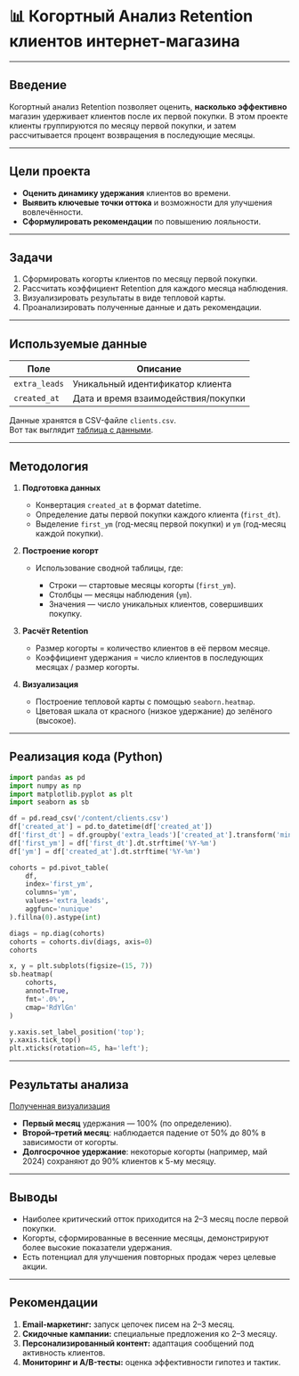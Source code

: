 # 📊 Когортный Анализ Retention клиентов интернет-магазина

---

## Введение

Когортный анализ Retention позволяет оценить, **насколько эффективно** магазин удерживает клиентов после их первой покупки. В этом проекте клиенты группируются по месяцу первой покупки, и затем рассчитывается процент возвращения в последующие месяцы.

---

## Цели проекта

* **Оценить динамику удержания** клиентов во времени.
* **Выявить ключевые точки оттока** и возможности для улучшения вовлечённости.
* **Сформулировать рекомендации** по повышению лояльности.

---

## Задачи

1. Сформировать когорты клиентов по месяцу первой покупки.
2. Рассчитать коэффициент Retention для каждого месяца наблюдения.
3. Визуализировать результаты в виде тепловой карты.
4. Проанализировать полученные данные и дать рекомендации.

---

## Используемые данные

| Поле          | Описание                            |
| ------------- | ----------------------------------- |
| `extra_leads` | Уникальный идентификатор клиента    |
| `created_at`  | Дата и время взаимодействия/покупки |

Данные хранятся в CSV-файле `clients.csv`.                                                                                                                                                  
Вот так выглядит [таблица с данными](https://github.com/nijat1313/Projects/blob/main/%D0%9A%D0%BE%D0%B3%D0%BE%D1%80%D1%82%D0%BD%D1%8B%D0%B9%20%D0%B0%D0%BD%D0%B0%D0%BB%D0%B8%D0%B7%20Retention/%D0%92%D0%B8%D0%B4%20%D1%82%D0%B0%D0%B1%D0%BB%D0%B8%D1%86%D1%8B%20%D1%81%20%D0%B4%D0%B0%D0%BD%D0%BD%D1%8B%D0%BC%D0%B8.png).

---

## Методология

1. **Подготовка данных**

   * Конвертация `created_at` в формат datetime.
   * Определение даты первой покупки каждого клиента (`first_dt`).
   * Выделение `first_ym` (год-месяц первой покупки) и `ym` (год-месяц каждой покупки).

2. **Построение когорт**

   * Использование сводной таблицы, где:

     * Строки — стартовые месяцы когорты (`first_ym`).
     * Столбцы — месяцы наблюдения (`ym`).
     * Значения — число уникальных клиентов, совершивших покупку.

3. **Расчёт Retention**

   * Размер когорты = количество клиентов в её первом месяце.
   * Коэффициент удержания = число клиентов в последующих месяцах / размер когорты.

4. **Визуализация**

   * Построение тепловой карты с помощью `seaborn.heatmap`.
   * Цветовая шкала от красного (низкое удержание) до зелёного (высокое).

---

## Реализация кода (Python)

```python
import pandas as pd
import numpy as np
import matplotlib.pyplot as plt
import seaborn as sb

df = pd.read_csv('/content/clients.csv')
df['created_at'] = pd.to_datetime(df['created_at'])
df['first_dt'] = df.groupby('extra_leads')['created_at'].transform('min')
df['first_ym'] = df['first_dt'].dt.strftime('%Y-%m')
df['ym'] = df['created_at'].dt.strftime('%Y-%m')

cohorts = pd.pivot_table(
    df,
    index='first_ym',
    columns='ym',
    values='extra_leads',
    aggfunc='nunique'
).fillna(0).astype(int)

diags = np.diag(cohorts)
cohorts = cohorts.div(diags, axis=0)
cohorts

x, y = plt.subplots(figsize=(15, 7))
sb.heatmap(
    cohorts,
    annot=True,
    fmt='.0%',
    cmap='RdYlGn'
)

y.xaxis.set_label_position('top');
y.xaxis.tick_top()
plt.xticks(rotation=45, ha='left');
```

---

## Результаты анализа                                                                                                                                                            
[Полученная визуализация](https://github.com/nijat1313/Projects/blob/main/%D0%9A%D0%BE%D0%B3%D0%BE%D1%80%D1%82%D0%BD%D1%8B%D0%B9%20%D0%B0%D0%BD%D0%B0%D0%BB%D0%B8%D0%B7%20Retention/%D0%92%D0%B8%D0%B7%D1%83%D0%B0%D0%BB%D0%B8%D0%B7%D0%B0%D1%86%D0%B8%D1%8F%20Retention.png)                                                                                                                                                
* **Первый месяц** удержания — 100% (по определению).
* **Второй–третий месяц**: наблюдается падение от 50% до 80% в зависимости от когорты.
* **Долгосрочное удержание**: некоторые когорты (например, май 2024) сохраняют до 90% клиентов к 5-му месяцу.

---

## Выводы

* Наиболее критический отток приходится на 2–3 месяц после первой покупки.
* Когорты, сформированные в весенние месяцы, демонстрируют более высокие показатели удержания.
* Есть потенциал для улучшения повторных продаж через целевые акции.

---

## Рекомендации

1. **Email-маркетинг:** запуск цепочек писем на 2–3 месяц.
2. **Скидочные кампании:** специальные предложения ко 2–3 месяцу.
3. **Персонализированный контент:** адаптация сообщений под активность клиентов.
4. **Мониторинг и A/B-тесты:** оценка эффективности гипотез и тактик.
